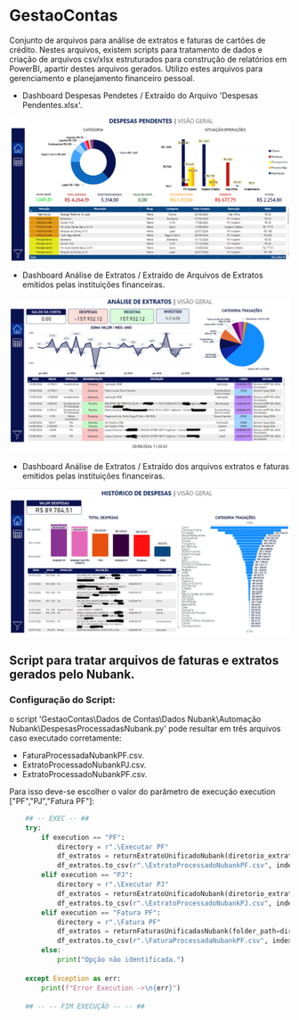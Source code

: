 # GestaoContas
Conjunto de arquivos para análise de extratos e faturas de cartões de crédito. Nestes arquivos, existem scripts para tratamento de dados e criação de arquivos csv/xlsx estruturados para construção de relatórios em PowerBI, apartir destes arquivos gerados. Utilizo estes arquivos para gerenciamento e planejamento financeiro pessoal.

* Dashboard Despesas Pendetes / Extraído do Arquivo 'Despesas Pendentes.xlsx'.

![Captura de tela](./Imagens%20ReadMe/DashboardDespesasPendentes.png)

* Dashboard Análise de Extratos / Extraído de Arquivos de Extratos emitidos pelas instituições financeiras.

![Captura de tela](./Imagens%20ReadMe/DashboardExtratos.png)

* Dashboard Análise de Extratos / Extraído dos arquivos extratos e faturas emitidos pelas instituições financeiras.

![Captura de tela](./Imagens%20ReadMe/DashboardHistoricoDespesas.png)

## Script para tratar arquivos de faturas e extratos gerados pelo Nubank.

### Configuração do Script:
o script 'GestaoContas\Dados de Contas\Dados Nubank\Automação Nubank\DespesasProcessadasNubank.py' pode resultar em três arquivos caso executado corretamente:
* FaturaProcessadaNubankPF.csv.
* ExtratoProcessadoNubankPJ.csv.
* ExtratoProcessadoNubankPF.csv.

Para isso deve-se escolher o valor do parâmetro de execução execution ["PF","PJ","Fatura PF"]: 
```Python
    ## -- EXEC -- ##
    try:
        if execution == "PF":
            directory = r".\Executar PF"
            df_extratos = returnExtratoUnificadoNubank(diretorio_extratos=directory)
            df_extratos.to_csv(r".\ExtratoProcessadoNubankPF.csv", index=False)
        elif execution == "PJ":
            directory = r".\Executar PJ"
            df_extratos = returnExtratoUnificadoNubank(diretorio_extratos=directory)
            df_extratos.to_csv(r".\ExtratoProcessadoNubankPJ.csv", index=False)
        elif execution == "Fatura PF":
            directory = r".\Fatura PF"
            df_extratos = returnFaturasUnificadasNubank(folder_path=directory)
            df_extratos.to_csv(r".\FaturaProcessadaNubankPF.csv", index=False)
        else:
            print("Opção não identificada.")

    except Exception as err:
        print(f"Error Execution ->\n{err}")
        
    ## -- -- FIM EXECUÇÃO -- -- ##
```
